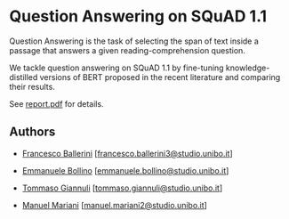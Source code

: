 # Question Answering on SQuAD 1.1

Question Answering is the task of selecting the span of text inside a passage that answers a given reading-comprehension question.

We tackle question answering on SQuAD 1.1 by fine-tuning knowledge- distilled versions of BERT proposed in the recent literature and comparing their results.

See [report.pdf](report.pdf) for details.

## Authors

* [Francesco Ballerini](https://github.com/frallebini)
[[francesco.ballerini3@studio.unibo.it](mailto:francesco.ballerini3@studio.unibo.it)]

* [Emmanuele Bollino](https://github.com/EmmanueleBollino)
[[emmanuele.bollino@studio.unibo.it](mailto:emmanuele.bollino@studio.unibo.it)]

* [Tommaso Giannuli](https://github.com/Tommy-g98)
[[tommaso.giannuli@studio.unibo.it](mailto:tommaso.giannuli@studio.unibo.it)]

* [Manuel Mariani](https://github.com/manuel-mariani) [[manuel.mariani2@studio.unibo.it](mailto:manuel.mariani2@studio.unibo.it)]
